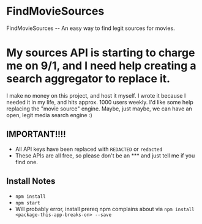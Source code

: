 # FindMovieSources
FindMovieSources -- An easy way to find legit sources for movies.

# My sources API is starting to charge me on 9/1, and I need help creating a search aggregator to replace it. 
I make no money on this project, and host it myself. I wrote it because I needed it in my life, and hits approx. 1000 users weekly. I'd like some help replacing the "movie source" engine. Maybe, just maybe, we can have an open, legit media search engine :) 

## IMPORTANT!!!!
* All API keys have been replaced with `REDACTED` or `redacted`
* These APIs are all free, so please don't be an *** and just tell me if you find one. 

## Install Notes
* `npm install`
* `npm start`
* Will probably error, install prereq npm complains about via `npm install <package-this-app-breaks-on> --save`